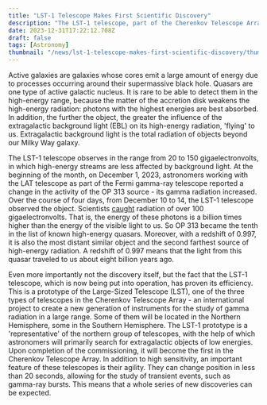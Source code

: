 ```yaml
---
title: "LST-1 Telescope Makes First Scientific Discovery"
description: "The LST-1 telescope, part of the Cherenkov Telescope Array, makes its first scientific discovery by detecting the most distant high-energy quasar with gamma radiation of over 100 gigaelectronvolts."
date: 2023-12-31T17:22:12.708Z
draft: false
tags: [Astronomy]
thumbnail: "/news/lst-1-telescope-makes-first-scientific-discovery/thumb.jpeg"
---
```


Active galaxies are galaxies whose cores emit a large amount of energy due to processes occurring around their supermassive black hole. Quasars are one type of active galactic nucleus. It is rare to be able to detect them in the high-energy range, because the matter of the accretion disk weakens the high-energy radiation: photons with the highest energies are best absorbed. In addition, the further the object, the greater the influence of the extragalactic background light (EBL) on its high-energy radiation, 'flying' to us. Extragalactic background light is the total radiation of objects beyond our Milky Way galaxy. 

The LST-1 telescope observes in the range from 20 to 150 gigaelectronvolts, in which high-energy streams are less affected by background light. At the beginning of the month, on December 1, 2023, astronomers working with the LAT telescope as part of the Fermi gamma-ray telescope reported a change in the activity of the OP 313 source - its gamma radiation increased. Over the course of four days, from December 10 to 14, the LST-1 telescope observed the object. Scientists [caught](https://www.cta-observatory.org/lst1-makes-first-scientific-discovery-by-detecting-the-most-distance-agn/#1703165909376-72fb9162-6d9d) radiation of over 100 gigaelectronvolts. That is, the energy of these photons is a billion times higher than the energy of the visible light to us. So OP 313 became the tenth in the list of known high-energy quasars. Moreover, with a redshift of 0.997, it is also the most distant similar object and the second farthest source of high-energy radiation. A redshift of 0.997 means that the light from this quasar traveled to us about eight billion years ago. 

Even more importantly not the discovery itself, but the fact that the LST-1 telescope, which is now being put into operation, has proven its efficiency. This is a prototype of the Large-Sized Telescope (LST), one of the three types of telescopes in the Cherenkov Telescope Array - an international project to create a new generation of instruments for the study of gamma radiation in a large range. Some of them will be located in the Northern Hemisphere, some in the Southern Hemisphere. The LST-1 prototype is a 'representative' of the northern group of telescopes, with the help of which astronomers will primarily search for extragalactic objects of low energies. Upon completion of the commissioning, it will become the first in the Cherenkov Telescope Array. In addition to high sensitivity, an important feature of these telescopes is their agility. They can change position in less than 20 seconds, allowing for the study of transient events, such as gamma-ray bursts. This means that a whole series of new discoveries can be expected.